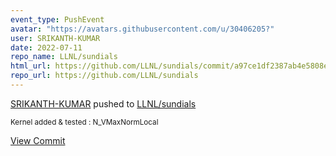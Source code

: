 ```yaml
---
event_type: PushEvent
avatar: "https://avatars.githubusercontent.com/u/30406205?"
user: SRIKANTH-KUMAR
date: 2022-07-11
repo_name: LLNL/sundials
html_url: https://github.com/LLNL/sundials/commit/a97ce1df2387ab4e5808e1683b2ca6d8817a120d
repo_url: https://github.com/LLNL/sundials
---
```


<a href='https://github.com/SRIKANTH-KUMAR' target='_blank'>SRIKANTH-KUMAR</a> pushed to <a href='https://github.com/LLNL/sundials' target='_blank'>LLNL/sundials</a>

<small>Kernel added & tested : N_VMaxNormLocal</small>

<a href='https://github.com/LLNL/sundials/commit/a97ce1df2387ab4e5808e1683b2ca6d8817a120d' target='_blank'>View Commit</a>